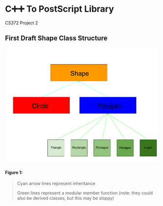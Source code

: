 # C:heavy_plus_sign::heavy_plus_sign: To PostScript Library
CS372 Project 2 

## First Draft Shape Class Structure
![Shape Class](FirstDraftClassStructure.png)
#### Figure 1:
> Cyan arrow lines represent inheritance
>
> Green lines represent a modular member function (note: they could also be derived classes, but this may be sloppy)
